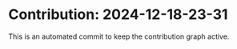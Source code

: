 # Contribution: 2024-12-18-23-31
This is an automated commit to keep the contribution graph active.
